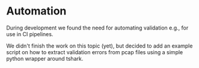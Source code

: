 # Automation

During development we found the need for automating validation e.g., for use in CI pipelines.

We didn't finish the work on this topic (yet), but decided to add an example script on how to
extract validation errors from pcap files using a simple python wrapper around tshark.
